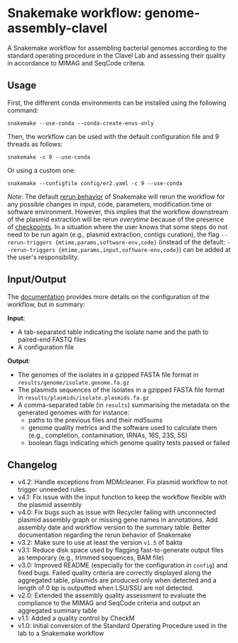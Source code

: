 # Snakemake workflow: genome-assembly-clavel

A Snakemake workflow for assembling bacterial genomes according to the standard operating procedure in the Clavel Lab and assessing their quality in accordance to MIMAG and SeqCode criteria.

## Usage

First, the different conda environments can be installed using the following command:

    snakemake --use-conda --conda-create-envs-only

Then, the workflow can be used with the default configuration file and 9 threads as follows:

    snakemake -c 9 --use-conda

Or using a custom one:

    snakemake --configfile config/er2.yaml -c 9 --use-conda

*Note*: The default [rerun behavior](https://github.com/snakemake/snakemake/issues/1694) of Snakemake will rerun the workflow for any possible changes in input, code, parameters, modification time or software environment. However, this implies that the workflow downstream of the plasmid extraction will be rerun *everytime* because of the presence of [checkpoints](https://snakemake.readthedocs.io/en/stable/snakefiles/rules.html#data-dependent-conditional-execution). In a situation where the user knows that some steps do not need to be run again (e.g., plasmid extraction, contigs curation), the flag `--rerun-triggers {mtime,params,software-env,code}` (instead of the default: `--rerun-triggers {mtime,params,input,software-env,code}`) can be added at the user's responsibility.

## Input/Output

The [documentation](config/README.md) provides more details on the configuration of the workflow, but in summary:

**Input**:

* A tab-separated table indicating the isolate name and the path to paired-end FASTQ files
* A configuration file

**Output**:

* The genomes of the isolates in a gzipped FASTA file format in `results/genome/isolate.genome.fa.gz`
* The plasmids sequences of the isolates in a gzipped FASTA file format in `results/plasmids/isolate.plasmids.fa.gz`
* A comma-separated table (in `results`) summarising the metadata on the generated genomes with for instance:
    - paths to the previous files and their md5sums
    - genome quality metrics and the software used to calculate them (e.g., completion, contamination, tRNAs, 16S, 23S, 5S)
    - boolean flags indicating which genome quality tests passed or failed

## Changelog

* v4.2: Handle exceptions from MDMcleaner. Fix plasmid workflow to not trigger unneeded rules.
* v4.1: Fix issue with the input function to keep the workflow flexible with the plasmid assembly
* v4.0: Fix bugs such as issue with Recycler failing with unconnected plasmid assembly graph or missing gene names in annotations. Add assembly date and workflow version to the summary table. Better documentation regarding the rerun behavior of Snakemake
* v3.2: Make sure to use at least the version `v1.5` of bakta
* v3.1: Reduce disk space used by flagging fast-to-generate output files as temporary (e.g., trimmed sequences, BAM file)
* v3.0: Improved README (especially for the configuration in `config`) and fixed bugs. Failed quality criteria are correctly displayed along the aggregated table, plasmids are produced only when detected and a length of 0 bp is outputted when LSU/SSU are not detected.
* v2.0: Extended the assembly quality assessment to evaluate the compliance to the MIMAG and SeqCode criteria and output an aggregated summary table
* v1.1: Added a quality control by CheckM
* v1.0: Initial conversion of the Standard Operating Procedure used in the lab to a Snakemake workflow

